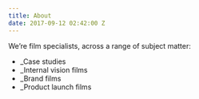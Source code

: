 ```yaml
---
title: About
date: 2017-09-12 02:42:00 Z
---
```


We’re film specialists, across a range of subject matter:

* _Case studies
* _Internal vision films
* _Brand films
* _Product launch films
